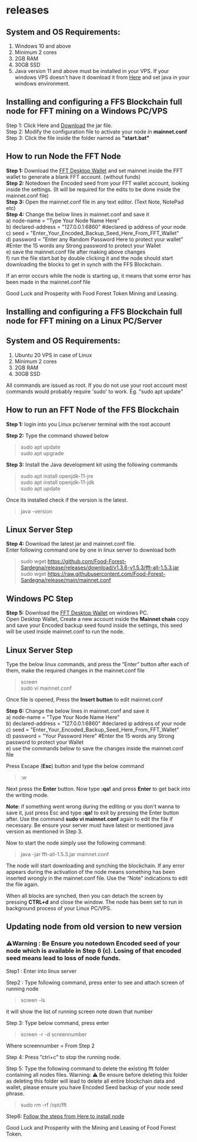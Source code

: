 # releases
## System and OS Requirements:<br>
1. Windows 10 and above
2. Minimum 2 cores
3. 2GB RAM
4. 30GB SSD
2. Java version 11 and above must be installed in your VPS. If your windows VPS doesn't have it download it from [Here](https://www.java.com/en/download/) and set java in your windows environment.
## Installing and configuring a FFS Blockchain full node for FFT mining on a Windows PC/VPS<br>
 Step 1: Click Here and [Download](https://github.com/Food-Forest-Sardegna/release/releases/download/v1.3.6-v1.5.3/fft-all-1.5.3.jar) the jar file.<br>
 Step 2: Modify the configuration file to activate your node in **mainnet.conf**<br>
 Step 3: Click the file inside the folder named as **"start.bat"**

## How to run Node the FFT Node
**Step 1:** Download the [FFT Desktop Wallet](https://github.com/Food-Forest-Sardegna/FFTfx-Wallet/archive/refs/heads/main.zip) and set mainnet inside the FFT wallet to generate a blank FFT account. (without funds)<br> 
**Step 2:** Notedown the Encoded seed from your FFT wallet account, looking inside the settings. (It will be required for the edits to be done inside the mainnet.conf file)<br>
**Step 3:** Open the mainnet.conf file in any text editor. (Text Note, NotePad etc)<br>
**Step 4:** Change the below lines in mainnet.conf and save it<br>
a) node-name = "Type Your Node Name Here"<br>
b) declared-address = "127.0.0.1:6860" #declared ip address of your node<br>
c) seed = "Enter_Your_Encoded_Backup_Seed_Here_From_FFT_Wallet" <br>
d) password = "Enter any Random Password Here to protect your wallet" #Enter the 15 words any Strong password to protect your Wallet<br>
e) save the mainnet.conf file after making above changes <br>
f) run the file start.bat by double clicking it and the node should start downloading the blocks to get in synch with the FFS Blockchain.<br>

If an error occurs while the node is starting up, it means that some error has been made in the mainnet.conf file

Good Luck and Prosperity with Food Forest Token Mining and Leasing.

## Installing and configuring a  FFS Blockchain full node for FFT mining on a Linux PC/Server
## System and OS Requirements:<br>
1. Ubuntu 20 VPS in case of Linux<br>
2. Minimum 2 cores<br>
3. 2GB RAM<br>
4. 30GB SSD<br>

All commands are issued as root. If you do not use your root account most commands would probably require 'sudo' to work. Eg. "sudo apt update"<br>

## How to run an FFT Node of the FFS Blockchain

**Step 1:** login into you Linux pc/server terminal with the root account<br>

**Step 2:** Type the command showed below<br>
>sudo apt update<br>
>sudo apt upgrade<br>
 
**Step 3:** Install the Java development kit using the following commands<br>
> sudo apt install openjdk-11-jre <br>
> sudo apt install openjdk-11-jdk <br>
> sudo apt update <br>

Once its installed check if the version is the latest.
> java -version

## Linux Server Step
**Step 4:** Download the latest jar and mainnet.conf file.<br>
Enter following command one by one in linux server to download both<br>
> sudo wget https://github.com/Food-Forest-Sardegna/release/releases/download/v1.3.6-v1.5.3/fft-all-1.5.3.jar<br>
> sudo wget https://raw.githubusercontent.com/Food-Forest-Sardegna/release/main/mainnet.conf<br>

## Windows PC Step
**Step 5:** Download the [FFT Desktop Wallet](https://github.com/Food-Forest-Sardegna/FFTfx-Wallet/archive/refs/heads/main.zip) on windows PC.<br>
Open Desktop Wallet, Create a new account inside the **Mainnet chain** copy and save your Encoded backup seed found inside the settings, this seed will be used inside mainnet.conf to run the node.

## Linux Server Step
Type the below linux commands, and press the “Enter” button after each of them, make the required changes in the mainnet.conf file<br>
> screen<br>
> sudo vi mainnet.conf<br>

Once file is opened, Press the **Insert button** to edit mainnet.conf<br>

**Step 6:** Change the below lines in mainnet.conf and save it<br>
a) node-name = "Type Your Node Name Here"<br>
b) declared-address = "127.0.0.1:6860" #declared ip address of your node<br>
c) seed = "Enter_Your_Encoded_Backup_Seed_Here_From_FFT_Wallet"<br>
d) password = "Your Password Here" #Enter the 15 words any Strong password to protect your Wallet<br>
e) use the commands below to save the changes inside the mainnet.conf file <br>

Press Escape (**Esc**) button and type the below command 
>:w

Next press the **Enter** button.
Now type **:qa!** and press **Enter** to get back into the writing mode.

**Note**: if something went wrong during the editing or you don't wanna to save it, just press Esc and type **:qa!** to exit by pressing the Enter button after. Use the command **sudo vi mainnet.conf** again to edit the file if necessary. Be ensure your server must have latest or mentioned java version as mentioned in Step 3.

Now to start the node simply use the following command:
>java -jar fft-all-1.5.3.jar mainnet.conf

The node will start downloading and synching the blockchain. If any error appears during the activation of the node means something has been inserted wrongly in the mainnet.conf file. Use the “Note” indications to edit the file again.

When all blocks are synched, then you can detach the screen by pressing **CTRL+d** and close the window. The node has been set to run in background process of your Linux PC/VPS.


## Updating node from old version to new version
### ⚠️Warning : **Be Ensure you notedown Encoded seed of your node which is available in Step 6 (c). Losing of that encoded seed means lead to loss of node funds.**  

Step1 : Enter into linux server

Step2 : Type following command, press enter to see and attach screen of running node
> screen -ls
 
it will show the list of running screen note down that number

Step 3: Type below command, press enter
> screen -r -d screennumber

Where screennumber = From Step 2

Step 4: Press ”ctrl+c” to stop the running node.

Step 5: Type the following command to delete the existing fft folder containing all nodes files. 
Warning: ⚠️ Be ensure before deleting this folder as deleting this folder will lead to delete all entire blockchain data and wallet, please ensure you have Encoded Seed backup of your node seed phrase.  

> sudo rm -rf /opt/fft

Step6: [Follow the steps from Here to install node](https://github.com/Food-Forest-Sardegna/release?tab=readme-ov-file#installing-and-configuring-a--ffs-blockchain-full-node-for-fft-mining-on-a-linux-pcserver)


Good Luck and Prosperity with the Mining and Leasing of Food Forest Token.
